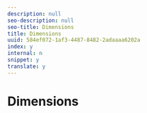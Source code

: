 ```yaml
---
description: null
seo-description: null
seo-title: Dimensions
title: Dimensions
uuid: 584ef072-1af3-4487-8482-2adaaaa6202a
index: y
internal: n
snippet: y
translate: y
---
```


# Dimensions


